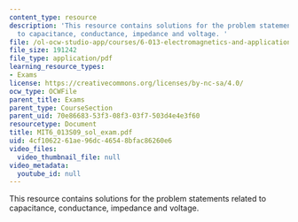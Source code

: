 ```yaml
---
content_type: resource
description: 'This resource contains solutions for the problem statements related
  to capacitance, conductance, impedance and voltage. '
file: /ol-ocw-studio-app/courses/6-013-electromagnetics-and-applications-spring-2009/4cf1062261ae96dc46548bfac86260e6_MIT6_013S09_sol_exam.pdf
file_size: 191242
file_type: application/pdf
learning_resource_types:
- Exams
license: https://creativecommons.org/licenses/by-nc-sa/4.0/
ocw_type: OCWFile
parent_title: Exams
parent_type: CourseSection
parent_uid: 70e86683-53f3-08f3-03f7-503d4e4e3f60
resourcetype: Document
title: MIT6_013S09_sol_exam.pdf
uid: 4cf10622-61ae-96dc-4654-8bfac86260e6
video_files:
  video_thumbnail_file: null
video_metadata:
  youtube_id: null
---
```

This resource contains solutions for the problem statements related to capacitance, conductance, impedance and voltage. 